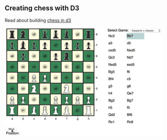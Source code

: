 ## Creating chess with D3

Read  about building [chess in d3](https://matthewdhull.github.io/chess/) 

![Chess Demo](img/move_indicator.gif)

